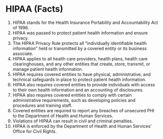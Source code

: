 # HIPAA (Facts)

1. HIPAA stands for the Health Insurance Portability and Accountability Act of 1996.
2. HIPAA was passed to protect patient health information and ensure privacy.
3. The HIPAA Privacy Rule protects all “individually identifiable health information” held or transmitted by a covered entity or its business associate.
4. HIPAA applies to all health care providers, health plans, health care clearinghouses, and any other entities that create, store, transmit, or manage patient health information.
5. HIPAA requires covered entities to have physical, administrative, and technical safeguards in place to protect patient health information.
6. HIPAA also requires covered entities to provide individuals with access to their own health information and an accounting of disclosures.
7. HIPAA also requires covered entities to comply with certain administrative requirements, such as developing policies and procedures and training staff.
8. Covered entities are required to report any breaches of unsecured PHI to the Department of Health and Human Services.
9. Violations of HIPAA can result in civil and criminal penalties.
10. HIPAA is enforced by the Department of Health and Human Services’ Office for Civil Rights.
